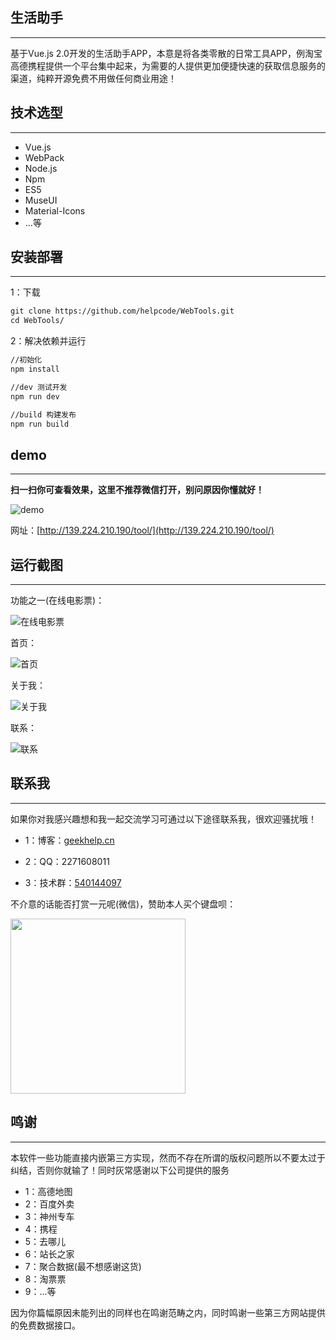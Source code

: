 ## 生活助手

---

基于Vue.js 2.0开发的生活助手APP，本意是将各类零散的日常工具APP，例淘宝高德携程提供一个平台集中起来，为需要的人提供更加便捷快速的获取信息服务的渠道，纯粹开源免费不用做任何商业用途！

## 技术选型

---

- Vue.js
- WebPack
- Node.js
- Npm
- ES5
- MuseUI
- Material-Icons
- ...等

## 安装部署

---

1：下载

```txt
git clone https://github.com/helpcode/WebTools.git
cd WebTools/
```

2：解决依赖并运行

```txt
//初始化
npm install

//dev 测试开发
npm run dev

//build 构建发布
npm run build
```

## demo

---

**扫一扫你可查看效果，这里不推荐微信打开，别问原因你懂就好！**

![demo](http://okkzzhtds.bkt.clouddn.com/webtool-demo.png)

网址：[http://139.224.210.190/tool/](http://139.224.210.190/tool/)

## 运行截图

---

功能之一(在线电影票)：

![在线电影票](http://okkzzhtds.bkt.clouddn.com/movie.png)


首页：

![首页](http://okkzzhtds.bkt.clouddn.com/index.png)

关于我：

![关于我](http://okkzzhtds.bkt.clouddn.com/about.png)

联系：

![联系](http://okkzzhtds.bkt.clouddn.com/contact.png)


## 联系我

---

如果你对我感兴趣想和我一起交流学习可通过以下途径联系我，很欢迎骚扰哦！

- 1：博客：[geekhelp.cn](http://geekhelp.cn/)

- 2：QQ：2271608011

- 3：技术群：[540144097](http://shang.qq.com/wpa/qunwpa?idkey=1c684eb6c3d6b32ac50b0d179096ed64124b9db577add0319b7b1a96a0235656)

不介意的话能否打赏一元呢(微信)，赞助本人买个键盘呗：



<img src="http://obl1kak28.bkt.clouddn.com/weixin.png" width="280" height="280"/>


## 鸣谢

---

本软件一些功能直接内嵌第三方实现，然而不存在所谓的版权问题所以不要太过于纠结，否则你就输了！同时灰常感谢以下公司提供的服务

- 1：高德地图
- 2：百度外卖
- 3：神州专车
- 4：携程
- 5：去哪儿
- 6：站长之家
- 7：聚合数据(最不想感谢这货)
- 8：淘票票
- 9：...等

因为你篇幅原因未能列出的同样也在鸣谢范畴之内，同时鸣谢一些第三方网站提供的免费数据接口。